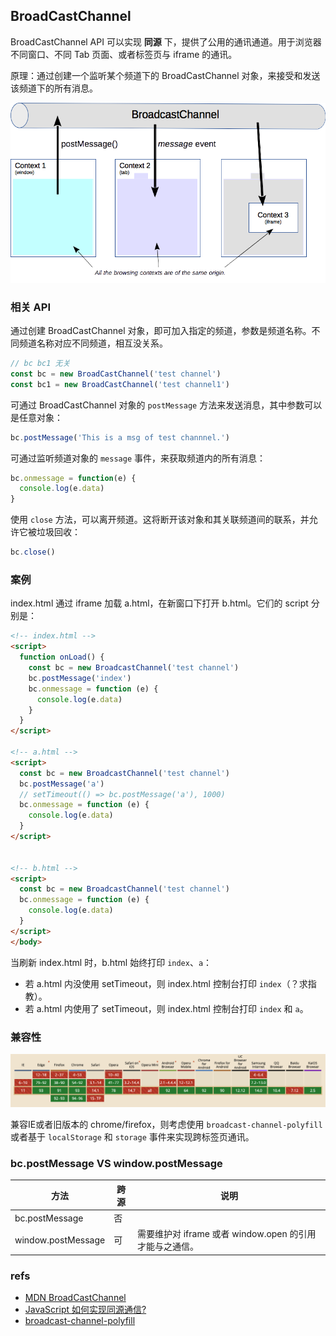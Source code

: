 ## BroadCastChannel
BroadCastChannel API 可以实现 **同源** 下，提供了公用的通讯通道。用于浏览器不同窗口、不同 Tab 页面、或者标签页与 iframe 的通讯。

原理：通过创建一个监听某个频道下的 BroadCastChannel 对象，来接受和发送该频道下的所有消息。

![BroadcastChannel-原理图](imgs/BroadcastChannel-原理图.png)

### 相关 API
通过创建 BroadCastChannel 对象，即可加入指定的频道，参数是频道名称。不同频道名称对应不同频道，相互没关系。

``` js
// bc bc1 无关
const bc = new BroadCastChannel('test channel')
const bc1 = new BroadCastChannel('test channel1')
```

可通过 BroadCastChannel 对象的 `postMessage` 方法来发送消息，其中参数可以是任意对象：

``` js
bc.postMessage('This is a msg of test channnel.')
```

可通过监听频道对象的 `message` 事件，来获取频道内的所有消息：

``` js
bc.onmessage = function(e) {
  console.log(e.data)
}
```

使用 `close` 方法，可以离开频道。这将断开该对象和其关联频道间的联系，并允许它被垃圾回收：

``` js
bc.close()
```

### 案例
index.html 通过 iframe 加载 a.html，在新窗口下打开 b.html。它们的 script 分别是：

``` html
<!-- index.html -->
<script>
  function onLoad() {
    const bc = new BroadcastChannel('test channel')
    bc.postMessage('index')
    bc.onmessage = function (e) {
      console.log(e.data)
    }
  }
</script>

<!-- a.html -->
<script>
  const bc = new BroadcastChannel('test channel')
  bc.postMessage('a')
  // setTimeout(() => bc.postMessage('a'), 1000)
  bc.onmessage = function (e) {
    console.log(e.data)
  }
</script>


<!-- b.html -->
<script>
  const bc = new BroadcastChannel('test channel')
  bc.onmessage = function (e) {
    console.log(e.data)
  }
</script>
</body>
```
当刷新 index.html 时，b.html 始终打印 `index`、`a`：
- 若 a.html 内没使用 setTimeout，则 index.html 控制台打印 `index`（？求指教）。
- 若 a.html 内使用了 setTimeout，则 index.html 控制台打印 `index` 和 `a`。

### 兼容性
![BroadcastChannel-兼容性.png](imgs/BroadcastChannel-兼容性.png)

兼容IE或者旧版本的 chrome/firefox，则考虑使用 `broadcast-channel-polyfill` 或者基于 `localStorage` 和 `storage` 事件来实现跨标签页通讯。

### bc.postMessage VS window.postMessage
方法|跨源|说明
--|--|--
bc.postMessage|否|
window.postMessage|可|需要维护对 iframe 或者 window.open 的引用才能与之通信。

### refs
- [MDN BroadCastChannel](https://developer.mozilla.org/zh-CN/docs/Web/API/Broadcast_Channel_API)
- [JavaScript 如何实现同源通信?](https://mp.weixin.qq.com/s/hw_IUf7cs7YpCKvphz18Zg)
- [broadcast-channel-polyfill](https://github.com/alexis89x/broadcast-channel#broadcast-channel-polyfill)
